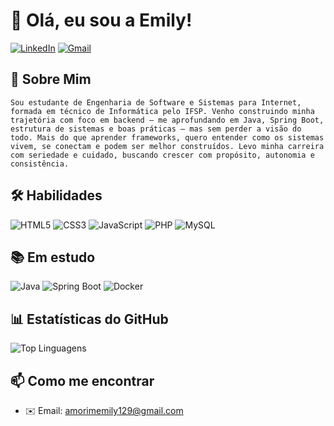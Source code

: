 # 👋 Olá, eu sou a Emily!

[![LinkedIn](https://img.shields.io/badge/LinkedIn-0077B5?style=for-the-badge&logo=linkedin&logoColor=white)](http://linkedin.com/in/amorim-emily/)
[![Gmail](https://img.shields.io/badge/Gmail-D14836?style=for-the-badge&logo=gmail&logoColor=white)](amorimemily129@gmail.com)

## 🚀 Sobre Mim
```Sou estudante de Engenharia de Software e Sistemas para Internet, formada em técnico de Informática pelo IFSP. Venho construindo minha trajetória com foco em backend — me aprofundando em Java, Spring Boot, estrutura de sistemas e boas práticas — mas sem perder a visão do todo. Mais do que aprender frameworks, quero entender como os sistemas vivem, se conectam e podem ser melhor construídos. Levo minha carreira com seriedade e cuidado, buscando crescer com propósito, autonomia e consistência.```

## 🛠 Habilidades
![HTML5](https://img.shields.io/badge/HTML5-E34F26?style=for-the-badge&logo=html5&logoColor=white)
![CSS3](https://img.shields.io/badge/CSS3-1572B6?style=for-the-badge&logo=css3&logoColor=white)
![JavaScript](https://img.shields.io/badge/JavaScript-F7DF1E?style=for-the-badge&logo=javascript&logoColor=black)
![PHP](https://img.shields.io/badge/PHP-777BB4?style=for-the-badge&logo=php&logoColor=white)
![MySQL](https://img.shields.io/badge/MySQL-005C84?style=for-the-badge&logo=mysql&logoColor=white)

## 📚 Em estudo 
![Java](https://img.shields.io/badge/Java-ED8B00?style=for-the-badge&logo=java&logoColor=white)
![Spring Boot](https://img.shields.io/badge/Spring%20Boot-6DB33F?style=for-the-badge&logo=spring-boot&logoColor=white)
![Docker](https://img.shields.io/badge/Docker-2496ED?style=for-the-badge&logo=docker&logoColor=white)

## 📊 Estatísticas do GitHub
![Top Linguagens](https://github-readme-stats.vercel.app/api/top-langs/?username=emilypamorim&layout=compact&include_all_commits=true)

## 📫 Como me encontrar
- ✉️ Email: amorimemily129@gmail.com
